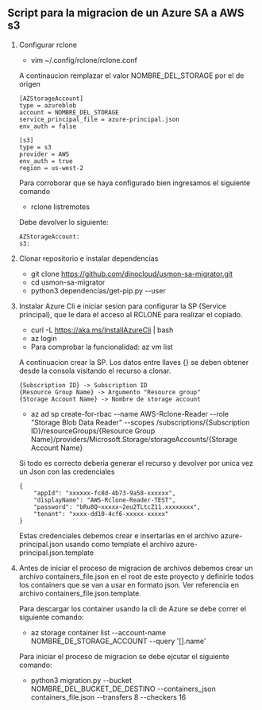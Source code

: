 ## Script para la migracion de un Azure SA a AWS s3

1. Configurar rclone

    * vim ~/.config/rclone/rclone.conf

    A continaucion remplazar el valor NOMBRE_DEL_STORAGE por el de origen

    ```
    [AZStorageAccount]
    type = azureblob
    account = NOMBRE_DEL_STORAGE
    service_principal_file = azure-principal.json
    env_auth = false

    [s3]
    type = s3
    provider = AWS
    env_auth = true
    region = us-west-2
    ```
    
    Para corroborar que se haya configurado bien ingresamos el siguiente comando

    * rclone listremotes 

    Debe devolver lo siguiente: 

    ```
    AZStorageAccount:
    s3:
    ```

2. Clonar repositorio e instalar dependencias

    * git clone https://github.com/dinocloud/usmon-sa-migrator.git
    * cd usmon-sa-migrator
    * python3 dependencias/get-pip.py --user

2. Instalar Azure Cli e iniciar sesion para configurar la SP (Service principal), que le dara el acceso al RCLONE para realizar el copiado.

    * curl -L https://aka.ms/InstallAzureCli | bash
    * az login 
    * Para comprobar la funcionalidad: az vm list

    A continuacion crear la SP. Los datos entre llaves {} se deben obtener desde la consola visitando el recurso a clonar.

    ```
    {Subscription ID} -> Subscription ID    
    {Resource Group Name} -> Argumento "Resource group"
    {Storage Account Name} -> Nombre de storage account
    ```
    
    * az ad sp create-for-rbac --name AWS-Rclone-Reader --role "Storage Blob Data Reader" --scopes /subscriptions/{Subscription ID}/resourceGroups/{Resource Group Name}/providers/Microsoft.Storage/storageAccounts/{Storage Account Name} 

    Si todo es correcto deberia generar el recurso y devolver por unica vez un Json con las credenciales

    ```
    {
        "appId": "xxxxxx-fc8d-4b73-9a58-xxxxxx",
        "displayName": "AWS-Rclone-Reader-TEST",
        "password": "bRu8Q~xxxxx~2eu2TLtcZ11.xxxxxxxx",
        "tenant": "xxxx-dd10-4cf6-xxxxx-xxxxx"
    }
    ```
    Estas credenciales debemos crear e insertarlas en el archivo azure-principal.json usando como template el archivo azure-principal.json.template

4. Antes de iniciar el proceso de migracion de archivos debemos crear un archivo containers_file.json en el root de este proyecto y definirle todos los containers que se van a usar en formato json. Ver referencia en archivo containers_file.json.template.

    Para descargar los container usando la cli de Azure se debe correr el siguiente comando:

    * az storage container list --account-name NOMBRE_DE_STORAGE_ACCOUNT --query '[].name'

    Para iniciar el proceso de migracion se debe ejcutar el siguiente comando:

    * python3 migration.py --bucket NOMBRE_DEL_BUCKET_DE_DESTINO --containers_json containers_file.json --transfers 8 --checkers 16
